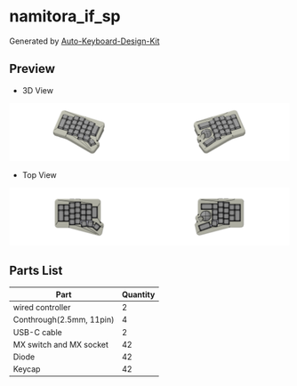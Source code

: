 # namitora_if_sp

Generated by [Auto-Keyboard-Design-Kit](https://auto-kdk.pages.dev/)

## Preview

- 3D View

![Case Preview](images/namitora_if_sp-case-preview.png)

- Top View

![Top View](images/namitora_if_sp-top-view.png)

## Parts List

|Part|Quantity|
|---|---|
|wired controller|2|
|Conthrough(2.5mm, 11pin)|4|
|USB-C cable|2|
|MX switch and MX socket|42|
|Diode|42|
|Keycap|42|

